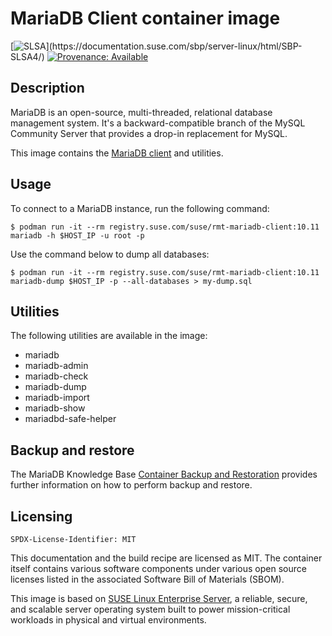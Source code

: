 # MariaDB Client container image


[![SLSA](https://img.shields.io/badge/SLSA_(v0.1)-Level_4-Green)](https://documentation.suse.com/sbp/server-linux/html/SBP-SLSA4/)
[![Provenance: Available](https://img.shields.io/badge/Provenance-Available-Green)](https://documentation.suse.com/container/all/html/Container-guide/index.html#container-verify)

## Description

MariaDB is an open-source, multi-threaded, relational database management system. It's a backward-compatible branch of the MySQL Community Server that provides a drop-in replacement for MySQL.

This image contains the [MariaDB client](https://mariadb.com/kb/en/mariadb-command-line-client/) and utilities.

## Usage

To connect to a MariaDB instance, run the following command:

```ShellSession
$ podman run -it --rm registry.suse.com/suse/rmt-mariadb-client:10.11 mariadb -h $HOST_IP -u root -p
```

Use the command below to dump all databases:

```ShellSession
$ podman run -it --rm registry.suse.com/suse/rmt-mariadb-client:10.11 mariadb-dump $HOST_IP -p --all-databases > my-dump.sql
```

## Utilities

The following utilities are available in the image:

- mariadb
- mariadb-admin
- mariadb-check
- mariadb-dump
- mariadb-import
- mariadb-show
- mariadbd-safe-helper

## Backup and restore

The MariaDB Knowledge Base [Container Backup and Restoration](https://mariadb.com/kb/en/container-backup-and-restoration/) provides further information on how to perform backup and restore.

## Licensing

`SPDX-License-Identifier: MIT`

This documentation and the build recipe are licensed as MIT.
The container itself contains various software components under various open source licenses listed in the associated
Software Bill of Materials (SBOM).

This image is based on [SUSE Linux Enterprise Server](https://www.suse.com/products/server/), a reliable,
secure, and scalable server operating system built to power mission-critical workloads in physical and virtual environments.
